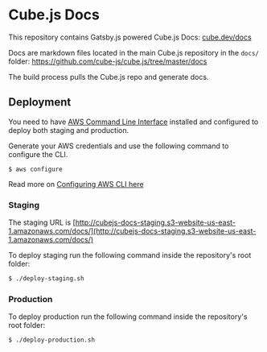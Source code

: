 # Cube.js Docs

This repository contains Gatsby.js powered Cube.js Docs:
[cube.dev/docs](https://cube.dev/docs)

Docs are markdown files located in the main Cube.js repository in the `docs/`
folder: https://github.com/cube-js/cube.js/tree/master/docs

The build process pulls the Cube.js repo and generate docs.

## Deployment

You need to have [AWS Command Line Interface](https://aws.amazon.com/cli/) installed and configured to deploy both staging and production.

Generate your AWS credentials and use the following command to configure the
CLI.

```
$ aws configure
```

Read more on [Configuring AWS CLI here](https://docs.aws.amazon.com/cli/latest/userguide/cli-chap-configure.html)

### Staging

The staging URL is [http://cubejs-docs-staging.s3-website-us-east-1.amazonaws.com/docs/](http://cubejs-docs-staging.s3-website-us-east-1.amazonaws.com/docs/)

To deploy staging run the following command inside the repository's root folder:

```bash
$ ./deploy-staging.sh
```

### Production

To deploy production run the following command inside the repository's root folder:

```bash
$ ./deploy-production.sh
```
